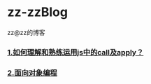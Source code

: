 # zz-zzBlog
zz@zz的博客
<br>
<h3><a href="/index.html">1.如何理解和熟练运用js中的call及apply？</a></h3>
<h3><a href="/fun.md">2.面向对象编程</a></h3>
